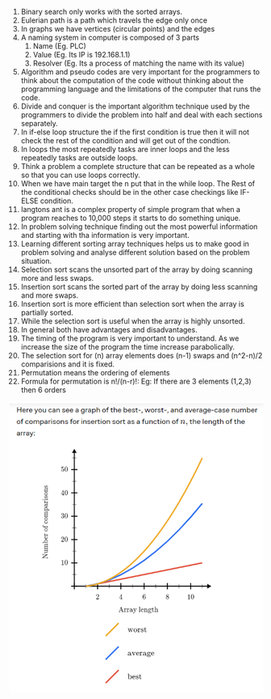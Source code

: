 1. Binary search only works with the sorted arrays.
2. Eulerian path is a path which travels the edge only once
3. In graphs we have vertices (circular points) and the edges
4. A naming system in computer is composed of 3 parts
    1. Name (Eg. PLC)
    2. Value (Eg. Its IP is 192.168.1.1)
    3. Resolver (Eg. Its a process of matching the name with its value)
5. Algorithm and pseudo codes are very important for the programmers to think about the computation of the code without thinking about the programming language and the limitations of the computer that runs the code.
6. Divide and conquer is the important algorithm technique used by the programmers to divide the problem into half and deal with each sections separately.
7. In if-else loop structure the if the first condition is true then it will not check the rest of the condition and will get out of the condtion.
8. In loops the most repeatedly tasks are inner loops and the less repeatedly tasks are outside loops.
9. Think a problem a complete structure that can be repeated as a whole so that you can use loops correctly.
10. When we have main target the n put that in the while loop. The Rest of the conditional checks should be in the other case checkings like IF-ELSE condition.
11. langtons ant is a complex property of simple program that when a program reaches to 10,000 steps it starts to do something unique.
12. In problem solving technique finding out the most powerful information and starting with tha information is very important.
13. Learning different sorting array techniques helps us to make good 
in problem solving and analyse different solution based on the problem situation.
14. Selection sort scans the unsorted part of the array by doing scanning more and less swaps.
15. Insertion sort scans the sorted part of the array by doing less scanning and more swaps.
16. Insertion sort is more efficient than selection sort when the array is partially sorted.
17. While the selection sort is useful when the array is highly unsorted.
18. In general both have advantages and disadvantages.
19. The timing of the program is very important to understand. As we increase the size of the program the time increase parabolically.
20. The selection sort for (n) array elements does (n-1) swaps and (n^2-n)/2 comparisions and it is fixed.
21. Permutation means the ordering of elements
22. Formula for permutation is n!/(n-r)!: Eg: If there are 3 elements (1,2,3) then 6 orders

![Screenshot1](./Images/insertioncase.png)

